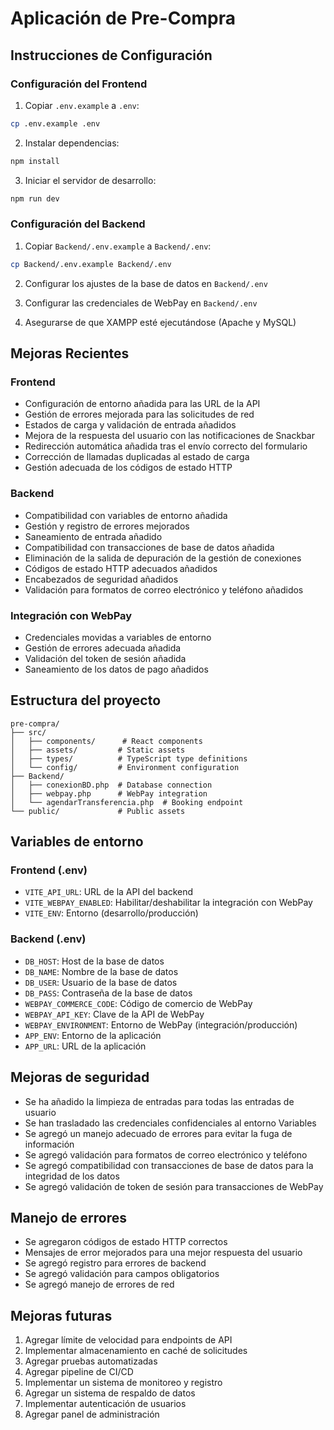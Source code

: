 # Aplicación de Pre-Compra

## Instrucciones de Configuración

### Configuración del Frontend
1. Copiar `.env.example` a `.env`:
```bash
cp .env.example .env
```

2. Instalar dependencias:
```bash
npm install
```

3. Iniciar el servidor de desarrollo:
```bash
npm run dev
```

### Configuración del Backend
1. Copiar `Backend/.env.example` a `Backend/.env`:
```bash
cp Backend/.env.example Backend/.env
```

2. Configurar los ajustes de la base de datos en `Backend/.env`

3. Configurar las credenciales de WebPay en `Backend/.env`

4. Asegurarse de que XAMPP esté ejecutándose (Apache y MySQL)

## Mejoras Recientes

### Frontend
- Configuración de entorno añadida para las URL de la API
- Gestión de errores mejorada para las solicitudes de red
- Estados de carga y validación de entrada añadidos
- Mejora de la respuesta del usuario con las notificaciones de Snackbar
- Redirección automática añadida tras el envío correcto del formulario
- Corrección de llamadas duplicadas al estado de carga
- Gestión adecuada de los códigos de estado HTTP

### Backend
- Compatibilidad con variables de entorno añadida
- Gestión y registro de errores mejorados
- Saneamiento de entrada añadido
- Compatibilidad con transacciones de base de datos añadida
- Eliminación de la salida de depuración de la gestión de conexiones
- Códigos de estado HTTP adecuados añadidos
- Encabezados de seguridad añadidos
- Validación para formatos de correo electrónico y teléfono añadidos

### Integración con WebPay
- Credenciales movidas a variables de entorno
- Gestión de errores adecuada añadida
- Validación del token de sesión añadida
- Saneamiento de los datos de pago añadidos

## Estructura del proyecto


```
pre-compra/
├── src/
│   ├── components/      # React components
│   ├── assets/         # Static assets
│   ├── types/          # TypeScript type definitions
│   └── config/         # Environment configuration
├── Backend/
│   ├── conexionBD.php  # Database connection
│   ├── webpay.php      # WebPay integration
│   └── agendarTransferencia.php  # Booking endpoint
└── public/             # Public assets
```

## Variables de entorno

### Frontend (.env)
- `VITE_API_URL`: URL de la API del backend
- `VITE_WEBPAY_ENABLED`: Habilitar/deshabilitar la integración con WebPay
- `VITE_ENV`: Entorno (desarrollo/producción)

### Backend (.env)
- `DB_HOST`: Host de la base de datos
- `DB_NAME`: Nombre de la base de datos
- `DB_USER`: Usuario de la base de datos
- `DB_PASS`: Contraseña de la base de datos
- `WEBPAY_COMMERCE_CODE`: Código de comercio de WebPay
- `WEBPAY_API_KEY`: Clave de la API de WebPay
- `WEBPAY_ENVIRONMENT`: Entorno de WebPay (integración/producción)
- `APP_ENV`: Entorno de la aplicación
- `APP_URL`: URL de la aplicación

## Mejoras de seguridad
- Se ha añadido la limpieza de entradas para todas las entradas de usuario
- Se han trasladado las credenciales confidenciales al entorno Variables
- Se agregó un manejo adecuado de errores para evitar la fuga de información
- Se agregó validación para formatos de correo electrónico y teléfono
- Se agregó compatibilidad con transacciones de base de datos para la integridad de los datos
- Se agregó validación de token de sesión para transacciones de WebPay

## Manejo de errores
- Se agregaron códigos de estado HTTP correctos
- Mensajes de error mejorados para una mejor respuesta del usuario
- Se agregó registro para errores de backend
- Se agregó validación para campos obligatorios
- Se agregó manejo de errores de red

## Mejoras futuras
1. Agregar límite de velocidad para endpoints de API
2. Implementar almacenamiento en caché de solicitudes
3. Agregar pruebas automatizadas
4. Agregar pipeline de CI/CD
5. Implementar un sistema de monitoreo y registro
6. Agregar un sistema de respaldo de datos
7. Implementar autenticación de usuarios
8. Agregar panel de administración
